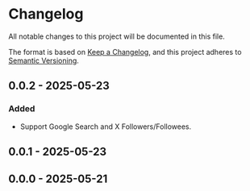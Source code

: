# Changelog

All notable changes to this project will be documented in this file.

The format is based on [Keep a Changelog](https://keepachangelog.com/en/1.0.0/),
and this project adheres to [Semantic Versioning](https://semver.org/spec/v2.0.0.html).

## 0.0.2 - 2025-05-23
### Added
- Support Google Search and X Followers/Followees.

## 0.0.1 - 2025-05-23

## 0.0.0 - 2025-05-21
